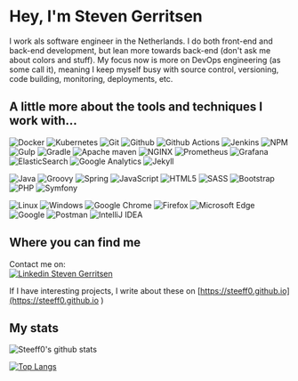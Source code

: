 # Hey, I'm Steven Gerritsen
I work als software engineer in the Netherlands. I do both front-end and back-end development, but lean more towards back-end (don't ask me about colors and stuff). My focus now is more on DevOps engineering (as some call it), meaning I keep myself busy with source control, versioning, code building, monitoring, deployments, etc.

## A little more about the tools and techniques I work with...
![Docker](https://img.shields.io/static/v1?style=flat&logo=docker&label=&message=Docker&logoColor=fff&labelColor=555&color=green)
![Kubernetes](https://img.shields.io/static/v1?style=flat&logo=kubernetes&label=&message=Kubernetes&logoColor=fff&labelColor=555&color=green)
![Git](https://img.shields.io/static/v1?style=flat&logo=git&label=&message=GIT&logoColor=fff&labelColor=555&color=green)
![Github](https://img.shields.io/static/v1?style=flat&logo=github&label=&message=Github&logoColor=fff&labelColor=555&color=green)
![Github Actions](https://img.shields.io/static/v1?style=flat&logo=github-actions&label=&message=Github%20Actions&logoColor=fff&labelColor=555&color=green)
![Jenkins](https://img.shields.io/static/v1?style=flat&logo=Jenkins&label=&message=Jenkins&logoColor=fff&labelColor=555&color=green)
![NPM](https://img.shields.io/static/v1?style=flat&logo=NPM&label=&message=NPM&logoColor=fff&labelColor=555&color=green)
![Gulp](https://img.shields.io/static/v1?style=flat&logo=gulp&label=&message=Gulp&logoColor=fff&labelColor=555&color=green)
![Gradle](https://img.shields.io/static/v1?style=flat&logo=Gradle&label=&message=Gradle&logoColor=fff&labelColor=555&color=green)
![Apache maven](https://img.shields.io/static/v1?style=flat&logo=apache-maven&label=&message=Apache%20maven&logoColor=fff&labelColor=555&color=green)
![NGINX](https://img.shields.io/static/v1?style=flat&logo=nginx&label=&message=NGINX&logoColor=fff&labelColor=555&color=green)
![Prometheus](https://img.shields.io/static/v1?style=flat&logo=prometheus&label=&message=Prometheus&logoColor=fff&labelColor=555&color=green)
![Grafana](https://img.shields.io/static/v1?style=flat&logo=grafana&label=&message=Grafana&logoColor=fff&labelColor=555&color=green)
![ElasticSearch](https://img.shields.io/static/v1?style=flat&logo=elasticsearch&label=&message=ElasticSearch&logoColor=fff&labelColor=555&color=green)
![Google Analytics](https://img.shields.io/static/v1?style=flat&logo=google-analytics&label=&message=Google%20Analytics&logoColor=fff&labelColor=555&color=green)
![Jekyll](https://img.shields.io/static/v1?style=flat&logo=Jekyll&label=&message=Jekyll&logoColor=fff&labelColor=555&color=green)

![Java](https://img.shields.io/static/v1?style=flat&logo=java&label=&message=Java&logoColor=fff&labelColor=555&color=blue)
![Groovy](https://img.shields.io/static/v1?style=flat&logo=groovy&label=&message=Groovy&logoColor=fff&labelColor=555&color=blue)
![Spring](https://img.shields.io/static/v1?style=flat&logo=Spring&label=&message=Spring&logoColor=fff&labelColor=555&color=blue)
![JavaScript](https://img.shields.io/static/v1?style=flat&logo=javaScript&label=&message=JavaScript&logoColor=fff&labelColor=555&color=blue)
![HTML5](https://img.shields.io/static/v1?style=flat&logo=html5&label=&message=HTML5&logoColor=fff&labelColor=555&color=blue)
![SASS](https://img.shields.io/static/v1?style=flat&logo=sass&label=&message=SASS&logoColor=fff&labelColor=555&color=blue)
![Bootstrap](https://img.shields.io/static/v1?style=flat&logo=bootstrap&label=&message=Bootstrap&logoColor=fff&labelColor=555&color=blue)
![PHP](https://img.shields.io/static/v1?style=flat&logo=php&label=&message=PHP&logoColor=fff&labelColor=555&color=blue)
![Symfony](https://img.shields.io/static/v1?style=flat&logo=Symfony&label=&message=Symfony&logoColor=fff&labelColor=555&color=blue)

![Linux](https://img.shields.io/static/v1?style=flat&logo=linux&label=&message=Linux&logoColor=fff&labelColor=555&color=orange)
![Windows](https://img.shields.io/static/v1?style=flat&logo=Windows&label=&message=Windows&logoColor=fff&labelColor=555&color=orange)
![Google Chrome](https://img.shields.io/static/v1?style=flat&logo=google-chrome&label=&message=Google%20chrome&logoColor=fff&labelColor=555&color=orange)
![Firefox](https://img.shields.io/static/v1?style=flat&logo=Firefox&label=&message=Firefox&logoColor=fff&labelColor=555&color=orange)
![Microsoft Edge](https://img.shields.io/static/v1?style=flat&logo=microsoft-Edge&label=&message=Microsoft%20Edge&logoColor=fff&labelColor=555&color=orange)
![Google](https://img.shields.io/static/v1?style=flat&logo=Google&label=&message=Google&logoColor=fff&labelColor=555&color=orange)
![Postman](https://img.shields.io/static/v1?style=flat&logo=Postman&label=&message=Postman&logoColor=fff&labelColor=555&color=orange)
![IntelliJ IDEA](https://img.shields.io/static/v1?style=flat&logo=intellij-idea&label=&message=IntelliJ&logoColor=fff&labelColor=555&color=orange)

## Where you can find me
Contact me on:  
[![Linkedin Steven Gerritsen](https://img.shields.io/static/v1?style=flat&logo=linkedin&label=&message=Linkedin&logoColor=fff&labelColor=555&color=green)](https://www.linkedin.com/in/stevengerritsen/)

If I have interesting projects, I write about these on [https://steeff0.github.io](https://steeff0.github.io )

## My stats

![Steeff0's github stats](https://github-readme-stats.vercel.app/api?username=Steeff0&include_all_commits=true)

[![Top Langs](https://github-readme-stats.vercel.app/api/top-langs/?username=Steeff0&layout=compact&include_all_commits=true)](https://github.com/Steeff0)
